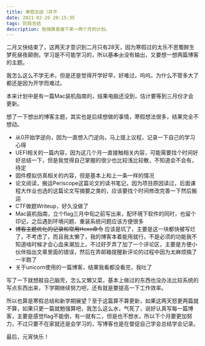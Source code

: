 ```yaml
---
title: 寒假总结（并不
date: 2021-02-26 20:15:35
tags: 阶段总结
description: 勉强算是接下来一两个月的计划。
---
```


二月又快结束了，这两天才意识到二月只有28天，因为寒假过的太乐不思蜀醉生梦死昼夜颠倒，学习是不可能学习的，所以~~基本上~~没有输出，又要想一想两篇博客的主题。

我怎么这么不学无术，但是还是觉得开学好早，好难过，呜呜，为什么不管多大了都还是因为开学而难过。

本来计划中是有一篇Mac装机指南的，结果电脑还没到，估计要等到三月份才会更新。

想了一下想出的博客主题，其实也是后续想做的事情，寒假想法很多，结果完全不想动。

* 从0开始学逆向，因为一直想入门逆向，马上提上议程，记录一下自己的学习心得
* UEFI相关的一篇内容，因为这几个月一直接触相关内容，可能需要找个时间好好总结一下，但是我觉得自己掌握的很少也比较浅比较散，不知道会不会有，待定
* 固件模拟仿真相关的内容，但是基本上和上一条一样的情况
* 论文阅读，搬运Periscope这篇论文的读书笔记，因为项目原因读过，后面课程大作业也选的这篇论文写摘要之类的，应该要找个时间修改完善一下然后搬运
* CTF做题Writeup，好久没做了
* Mac装机指南，立个flag三月中旬之前写出来，配环境下软件的同时，也留个印记，之后遇到环境问题、重装系统问题应该方便很多
* ~~博客主题优化的记录和常用Hexo命令~~
应该是坑了，主要是这一块都快被写烂了，不考虑了，而且我太懒了，我的博客本着能用就行，不是必须的功能我不知道啥时候才会心血来潮加上，不过好歹弄了加了一个评论区，主要是方便小伙伴指出文章里面的错误，然后在弄邮箱提醒新评论的过程中因为太麻烦搞了一半跑了
* 关于unicorn使用的一篇博客，结果我看都没看完，我吐了

写了一下就想敲自己脑壳，怎么又懒又菜，基本上做过的东西也没办法比较系统的写点东西出来，下学期继续努力吧，还有就是要提高一下工作效率。

所以也算是寒假总结和新学期展望？至于这篇算不算更新，如果这两天怒更两篇就不算，如果只更一篇就勉强算吧，我怎么这么水，气死了，说好认真写每一篇博客，主要是感觉flag不能倒，有一就有二，但是也不想水，所以下个月要更加努力，不过只要不在家就还是会学习的，写博客也是在督促自己学会总结学会记录。

最后，元宵快乐！